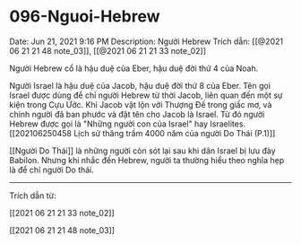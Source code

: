 # 096-Nguoi-Hebrew

Date: Jun 21, 2021 9:16 PM
Description: Người Hebrew
Trích dẫn: [[@2021 06 21 21 48 note_03]], [[@2021 06 21 21 33 note_02]]

Người Hebrew cổ là hậu duệ của Eber, hậu duệ đời thứ 4 của Noah. 

Người Israel là hậu duệ của Jacob, hậu duệ đời thứ 8 của Eber. Tên gọi Israel được dùng để chỉ người Hebrew từ thời Jacob, liên quan đến một sự kiện trong Cựu Ước. Khi Jacob vật lộn với Thượng Đế trong giấc mơ, và chính người đã ban phước và đặt tên cho Jacob là Israel. Từ đó người Hebrew được gọi là "Những người con của Israel" hay Israelites. [[202106250458 Lịch sử thăng trầm 4000 năm của người Do Thái (P.1)]]

[[Người Do Thái]] là những người còn sót lại sau khi dân Israel bị lưu đày Babilon. Nhưng khi nhắc đến Hebrew, người ta thường hiểu theo nghĩa hẹp là để chỉ người Do thái.

---

Trích dẫn từ:

[[2021 06 21 21 33 note_02]] 

[[2021 06 21 21 48 note_03]]

